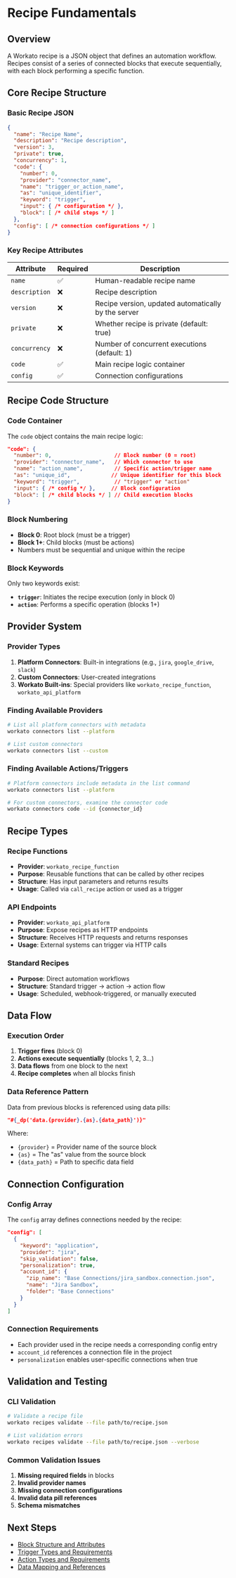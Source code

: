 # Recipe Fundamentals

## Overview
A Workato recipe is a JSON object that defines an automation workflow. Recipes consist of a series of connected blocks that execute sequentially, with each block performing a specific function.

## Core Recipe Structure

### Basic Recipe JSON
```json
{
  "name": "Recipe Name",
  "description": "Recipe description",
  "version": 3,
  "private": true,
  "concurrency": 1,
  "code": {
    "number": 0,
    "provider": "connector_name",
    "name": "trigger_or_action_name",
    "as": "unique_identifier",
    "keyword": "trigger",
    "input": { /* configuration */ },
    "block": [ /* child steps */ ]
  },
  "config": [ /* connection configurations */ ]
}
```

### Key Recipe Attributes

| Attribute | Required | Description |
|-----------|----------|-------------|
| `name` | ✅ | Human-readable recipe name |
| `description` | ❌ | Recipe description |
| `version` | ❌ | Recipe version, updated automatically by the server |
| `private` | ❌ | Whether recipe is private (default: true) |
| `concurrency` | ❌ | Number of concurrent executions (default: 1) |
| `code` | ✅ | Main recipe logic container |
| `config` | ✅ | Connection configurations |

## Recipe Code Structure

### Code Container
The `code` object contains the main recipe logic:

```json
"code": {
  "number": 0,                    // Block number (0 = root)
  "provider": "connector_name",   // Which connector to use
  "name": "action_name",          // Specific action/trigger name
  "as": "unique_id",             // Unique identifier for this block
  "keyword": "trigger",           // "trigger" or "action"
  "input": { /* config */ },     // Block configuration
  "block": [ /* child blocks */ ] // Child execution blocks
}
```

### Block Numbering
- **Block 0**: Root block (must be a trigger)
- **Block 1+**: Child blocks (must be actions)
- Numbers must be sequential and unique within the recipe

### Block Keywords
Only two keywords exist:
- **`trigger`**: Initiates the recipe execution (only in block 0)
- **`action`**: Performs a specific operation (blocks 1+)

## Provider System

### Provider Types
1. **Platform Connectors**: Built-in integrations (e.g., `jira`, `google_drive`, `slack`)
2. **Custom Connectors**: User-created integrations
3. **Workato Built-ins**: Special providers like `workato_recipe_function`, `workato_api_platform`

### Finding Available Providers
```bash
# List all platform connectors with metadata
workato connectors list --platform

# List custom connectors
workato connectors list --custom
```

### Finding Available Actions/Triggers
```bash
# Platform connectors include metadata in the list command
workato connectors list --platform

# For custom connectors, examine the connector code
workato connectors code --id {connector_id}
```

## Recipe Types

### Recipe Functions
- **Provider**: `workato_recipe_function`
- **Purpose**: Reusable functions that can be called by other recipes
- **Structure**: Has input parameters and returns results
- **Usage**: Called via `call_recipe` action or used as a trigger

### API Endpoints
- **Provider**: `workato_api_platform`
- **Purpose**: Expose recipes as HTTP endpoints
- **Structure**: Receives HTTP requests and returns responses
- **Usage**: External systems can trigger via HTTP calls

### Standard Recipes
- **Purpose**: Direct automation workflows
- **Structure**: Standard trigger → action → action flow
- **Usage**: Scheduled, webhook-triggered, or manually executed

## Data Flow

### Execution Order
1. **Trigger fires** (block 0)
2. **Actions execute sequentially** (blocks 1, 2, 3...)
3. **Data flows** from one block to the next
4. **Recipe completes** when all blocks finish

### Data Reference Pattern
Data from previous blocks is referenced using data pills:
```json
"#{_dp('data.{provider}.{as}.{data_path}')}"
```

Where:
- `{provider}` = Provider name of the source block
- `{as}` = The "as" value from the source block
- `{data_path}` = Path to specific data field

## Connection Configuration

### Config Array
The `config` array defines connections needed by the recipe:

```json
"config": [
  {
    "keyword": "application",
    "provider": "jira",
    "skip_validation": false,
    "personalization": true,
    "account_id": {
      "zip_name": "Base Connections/jira_sandbox.connection.json",
      "name": "Jira Sandbox",
      "folder": "Base Connections"
    }
  }
]
```

### Connection Requirements
- Each provider used in the recipe needs a corresponding config entry
- `account_id` references a connection file in the project
- `personalization` enables user-specific connections when true

## Validation and Testing

### CLI Validation
```bash
# Validate a recipe file
workato recipes validate --file path/to/recipe.json

# List validation errors
workato recipes validate --file path/to/recipe.json --verbose
```

### Common Validation Issues
1. **Missing required fields** in blocks
2. **Invalid provider names**
3. **Missing connection configurations**
4. **Invalid data pill references**
5. **Schema mismatches**

## Next Steps
- [Block Structure and Attributes](./block-structure.md)
- [Trigger Types and Requirements](./triggers.md)
- [Action Types and Requirements](./actions.md)
- [Data Mapping and References](./data-mapping.md)

